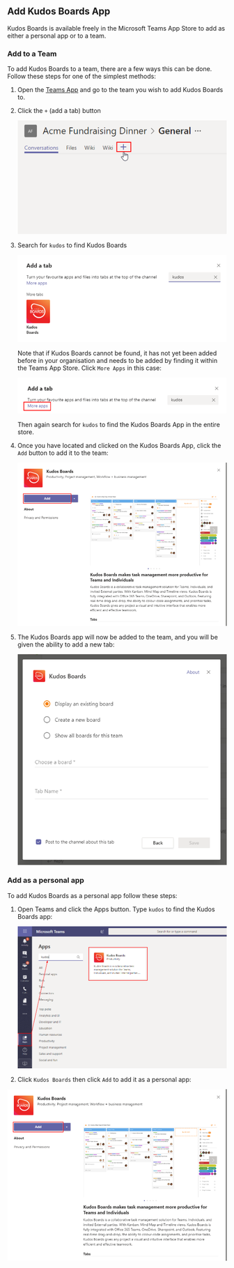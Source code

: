 ## Add Kudos Boards App

Kudos Boards is available freely in the Microsoft Teams App Store to add as either a personal app or to a team.

### Add to a Team

To add Kudos Boards to a team, there are a few ways this can be done. Follow these steps for one of the simplest methods:

1.  Open the [Teams App](https://teams.microsoft.com) and go to the team you wish to add Kudos Boards to.

1.  Click the `+` (add a tab) button

    ![example](/assets/msgraph/teams_add-a-tab.png)

1.  Search for `kudos` to find Kudos Boards

    ![example](/assets/msgraph/teams_tab-search-apps.png)

    Note that if Kudos Boards cannot be found, it has not yet been added before in your organisation and needs to be added by finding it within the Teams App Store.
    Click `More Apps` in this case:

    ![example](/assets/msgraph/teams_add-tab-more.png)

    Then again search for `kudos` to find the Kudos Boards App in the entire store.

1.  Once you have located and clicked on the Kudos Boards App, click the `Add` button to add it to the team:

    ![example](/assets/msgraph/teams_add-personal-app.png)

1.  The Kudos Boards app will now be added to the team, and you will be given the ability to add a new tab:

    ![example](/assets/msgraph/teams_new-tab.png)

### Add as a personal app

To add Kudos Boards as a personal app follow these steps:

1.  Open Teams and click the Apps button. Type `kudos` to find the Kudos Boards app:


    ![example](/assets/msgraph/teams_find-app.png)

1.  Click `Kudos Boards` then click `Add` to add it as a personal app:

![example](/assets/msgraph/teams_add-personal-app.png)
